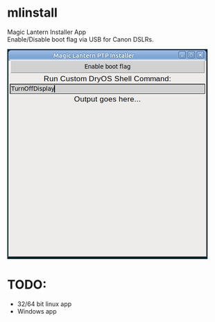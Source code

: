 # mlinstall
Magic Lantern Installer App  
Enable/Disable boot flag via USB for Canon DSLRs.  

![demo](screenshot.png)

# TODO:
- 32/64 bit linux app
- Windows app
